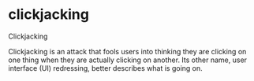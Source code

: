 # clickjacking
Clickjacking



Clickjacking is an attack that fools users into thinking they are clicking on one thing when they are actually clicking on another. Its other name, user interface (UI) redressing, better describes what is going on.
